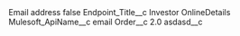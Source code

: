 <?xml version="1.0" encoding="UTF-8"?>
<CustomMetadata xmlns="http://soap.sforce.com/2006/04/metadata" xmlns:xsi="http://www.w3.org/2001/XMLSchema-instance" xmlns:xsd="http://www.w3.org/2001/XMLSchema">
    <label>Email address</label>
    <protected>false</protected>
    <values>
        <field>Endpoint_Title__c</field>
        <value xsi:type="xsd:string">Investor OnlineDetails</value>
    </values>
    <values>
        <field>Mulesoft_ApiName__c</field>
        <value xsi:type="xsd:string">email</value>
    </values>
    <values>
        <field>Order__c</field>
        <value xsi:type="xsd:double">2.0</value>
    </values>
    <values>
        <field>asdasd__c</field>
        <value xsi:nil="true"/>
    </values>
</CustomMetadata>
